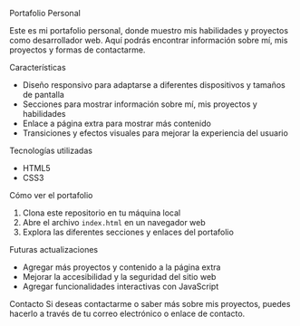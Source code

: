 

Portafolio Personal

Este es mi portafolio personal, donde muestro mis habilidades y proyectos como desarrollador web. Aquí podrás encontrar información sobre mí, mis proyectos y formas de contactarme.

Características
- Diseño responsivo para adaptarse a diferentes dispositivos y tamaños de pantalla
- Secciones para mostrar información sobre mí, mis proyectos y habilidades
- Enlace a página extra para mostrar más contenido
- Transiciones y efectos visuales para mejorar la experiencia del usuario

Tecnologías utilizadas
- HTML5
- CSS3

Cómo ver el portafolio
1. Clona este repositorio en tu máquina local
2. Abre el archivo `index.html` en un navegador web
3. Explora las diferentes secciones y enlaces del portafolio

Futuras actualizaciones
- Agregar más proyectos y contenido a la página extra
- Mejorar la accesibilidad y la seguridad del sitio web
- Agregar funcionalidades interactivas con JavaScript

Contacto
Si deseas contactarme o saber más sobre mis proyectos, puedes hacerlo a través de tu correo electrónico o enlace de contacto.